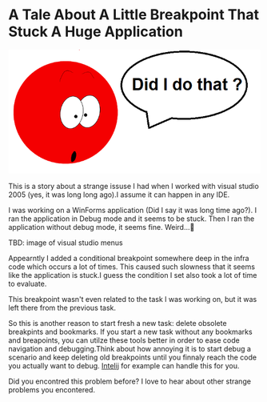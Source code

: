 # A Tale About A Little Breakpoint That Stuck A Huge Application

![suprised breakpoint](suprisied_brakpoint\breakpoint_talking_bubble.png)

This is a story about a strange issuse I had when I worked with visual studio 2005 (yes, it was long long ago).I assume it can happen in any IDE.

I was working on a WinForms application (Did I say it was long time ago?). I ran the application in Debug mode and it seems to be stuck. Then I ran the application without debug mode, it seems fine. Weird...🤔

TBD: image of visual studio menus

Appearntly I added a conditional breakpoint somewhere deep in the infra code which occurs a lot of times. This caused such slowness that it seems like the application is stuck.I guess the condition I set also took a lot of time to evaluate. 

This breakpoint wasn't even related to the task I was working on, but it was left  there from the previous task.

So this is another reason to start fresh a new task: delete obsolete breakpints and bookmarks.
If you start a new task without any bookmarks and breapoints, you can utilze these tools better in order to ease code navigation and debugging.Think about how annoying it is to start debug a scenario and keep deleting old breakpoints until you finnaly reach the code you actually want to debug. [Intelij](https://www.jetbrains.com/help/idea/managing-tasks-and-context.html#work-with-context) for example can handle this for you. 

Did you encontred this problem before? I love to hear about other strange problems you encontered.